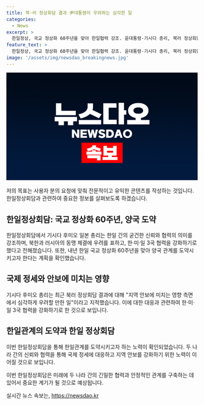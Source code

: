 ```yaml
---
title: 북·러 정상회담 결과 尹대통령이 우려하는 심각한 일
categories:
  - News
excerpt: >
  한일정상, 국교 정상화 60주년을 맞아 한일협력 강조. 윤대통령-기시다 총리, 북러 정상회담 결과 우려 표명. 양국, 군사동맹에 우려 표현하며 한·미·일 3국 협력 강화 합의. 이에 대한 굳건한 신뢰와 전략적 협력의 중요성 강조. 사도광산 문제는 논의되지 않았음. 한일관계의 도약을 향한 노력을 확인함.
feature_text: >
  한일정상, 국교 정상화 60주년을 맞아 한일협력 강조. 윤대통령-기시다 총리, 북러 정상회담 결과 우려 표명. 양국, 군사동맹에 우려 표현하며 한·미·일 3국 협력 강화 합의. 이에 대한 굳건한 신뢰와 전략적 협력의 중요성 강조. 사도광산 문제는 논의되지 않았음. 한일관계의 도약을 향한 노력을 확인함.
image: '/assets/img/newsdao_breakingnews.jpg'
---
```


<p><img src="/assets/img/newsdao_breakingnews.jpg" alt="ontimetimes 속보" /></p>

<p>저의 목표는 사용자 분의 요청에 맞춰 전문적이고 유익한 콘텐츠를 작성하는 것입니다. 한일정상회담과 관련하여 중요한 정보를 살펴보도록 하겠습니다.</p>

<h2 data-ke-size="size26">한일정상회담: 국교 정상화 60주년, 양국 도약</h2>

<p data-ke-size="size16">한일정상회담에서 기시다 후미오 일본 총리는 한일 간의 굳건한 신뢰와 협력의 의미를 강조하며, 북한과 러시아의 동맹 체결에 우려를 표하고, 한·미·일 3국 협력을 강화하기로 했다고 전해졌습니다. 또한, 내년 한일 국교 정상화 60주년을 맞아 양국 관계를 도약시키고자 한다는 계획을 확인했습니다.</p>

<h2 data-ke-size="size26">국제 정세와 안보에 미치는 영향</h2>

<p data-ke-size="size16">기시다 후미오 총리는 최근 북러 정상회담 결과에 대해 "지역 안보에 미치는 영향 측면에서 심각하게 우려할 만한 일"이라고 지적했습니다. 이에 대한 대응과 관련하여 한·미·일 3국 협력을 강화하기로 한 것으로 보입니다.</p>

<h2 data-ke-size="size26">한일관계의 도약과 한일 정상회담</h2>

<p data-ke-size="size16">이번 한일정상회담을 통해 한일관계를 도약시키고자 하는 노력이 확인되었습니다. 두 나라 간의 신뢰와 협력을 통해 국제 정세에 대응하고 지역 안보를 강화하기 위한 노력이 이어질 것으로 보입니다.</p>

<p>이번 한일정상회담은 미래에 두 나라 간의 긴밀한 협력과 안정적인 관계를 구축하는 데 있어서 중요한 계기가 될 것으로 예상됩니다.</p>
실시간 뉴스 속보는, <a href="https://newsdao.kr" rel="dofollow">https://newsdao.kr</a>


